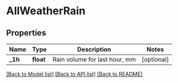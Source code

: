 # AllWeatherRain

## Properties
Name | Type | Description | Notes
------------ | ------------- | ------------- | -------------
**_1h** | **float** | Rain volume for last hour, mm | [optional] 

[[Back to Model list]](../README.md#documentation-for-models) [[Back to API list]](../README.md#documentation-for-api-endpoints) [[Back to README]](../README.md)

